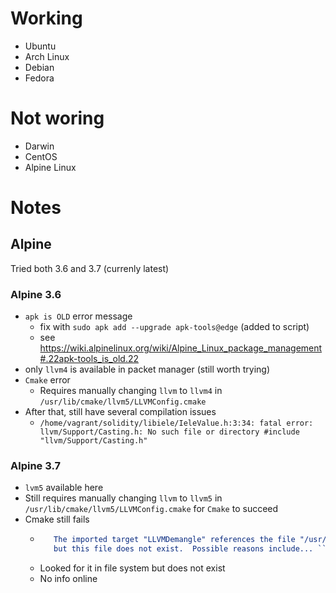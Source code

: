 # Working 
* Ubuntu
* Arch Linux
* Debian 
* Fedora

# Not woring 
* Darwin
* CentOS
* Alpine Linux

# Notes

## Alpine

Tried both 3.6 and 3.7 (currenly latest)

### Alpine 3.6

* `apk is OLD` error message
   * fix with `sudo apk add --upgrade apk-tools@edge` (added to script)
   * see https://wiki.alpinelinux.org/wiki/Alpine_Linux_package_management#.22apk-tools_is_old.22
* only `llvm4` is available in packet manager (still worth trying) 
* `Cmake` error
   * Requires manually changing `llvm` to `llvm4` in `/usr/lib/cmake/llvm5/LLVMConfig.cmake`
* After that, still have several compilation issues 
   * `/home/vagrant/solidity/libiele/IeleValue.h:3:34: fatal error: llvm/Support/Casting.h: No such file or directory
 #include "llvm/Support/Casting.h"`

### Alpine 3.7

* `lvm5` available here
* Still requires manually changing `llvm` to `llvm5` in `/usr/lib/cmake/llvm5/LLVMConfig.cmake` for `Cmake` to succeed
* Cmake still fails  
    * ```CMake Error at /usr/lib/cmake/llvm5/LLVMExports.cmake:975 (message):
         The imported target "LLVMDemangle" references the file "/usr/lib/llvm5/lib/libLLVMDemangle.a"
         but this file does not exist.  Possible reasons include... ```
    * Looked for it in file system but does not exist
    * No info online
